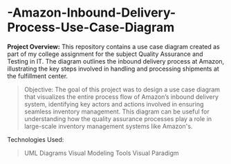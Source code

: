 # -Amazon-Inbound-Delivery-Process-Use-Case-Diagram

**Project Overview:** This repository contains a use case diagram created as part of my college assignment for the subject Quality Assurance and Testing in IT. The diagram outlines the inbound delivery process at Amazon, illustrating the key steps involved in handling and processing shipments at the fulfillment center.

>Objective: The goal of this project was to design a use case diagram that visualizes the entire process flow of Amazon’s inbound delivery system, identifying key actors and actions involved in ensuring seamless inventory management. This diagram can be useful for understanding how the quality assurance processes play a role in large-scale inventory management systems like Amazon's.

Technologies Used:
>UML Diagrams
>Visual Modeling Tools Visual Paradigm 

